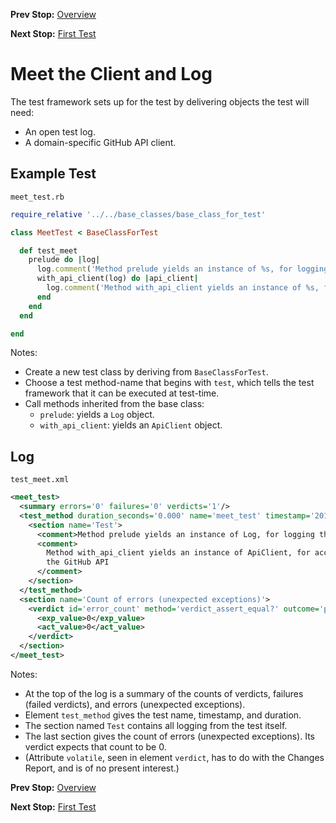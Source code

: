 <!--- GENERATED FILE, DO NOT EDIT --->
**Prev Stop:** [Overview](./Overview.md#overview)

**Next Stop:** [First Test](./First.md#first-test)


# Meet the Client and Log

The test framework sets up for the test by delivering objects the test will need:

- An open test log.
- A domain-specific GitHub API client.

## Example Test

<code>meet_test.rb</code>
```ruby
require_relative '../../base_classes/base_class_for_test'

class MeetTest < BaseClassForTest

  def test_meet
    prelude do |log|
      log.comment('Method prelude yields an instance of %s, for logging the test.' % log.class.name)
      with_api_client(log) do |api_client|
        log.comment('Method with_api_client yields an instance of %s, for accessing the GitHub API' % api_client.class.name)
      end
    end
  end

end
```

Notes:

- Create a new test class by deriving from `BaseClassForTest`.
- Choose a test method-name that begins with `test`, which tells the test framework that it can be executed at test-time.
- Call methods inherited from the base class:
  - `prelude`:  yields a `Log` object.
  - `with_api_client`:  yields an `ApiClient` object.

## Log

<code>test_meet.xml</code>
```xml
<meet_test>
  <summary errors='0' failures='0' verdicts='1'/>
  <test_method duration_seconds='0.000' name='meet_test' timestamp='2017-12-15-Fri-15.26.07.448'>
    <section name='Test'>
      <comment>Method prelude yields an instance of Log, for logging the test.</comment>
      <comment>
        Method with_api_client yields an instance of ApiClient, for accessing
        the GitHub API
      </comment>
    </section>
  </test_method>
  <section name='Count of errors (unexpected exceptions)'>
    <verdict id='error_count' method='verdict_assert_equal?' outcome='passed' volatile='true'>
      <exp_value>0</exp_value>
      <act_value>0</act_value>
    </verdict>
  </section>
</meet_test>
```

Notes:

- At the top of the log is a summary of the counts of verdicts, failures (failed verdicts), and errors (unexpected exceptions).
- Element `test_method` gives the test name, timestamp, and duration.
- The section named `Test` contains all logging from the test itself.
- The last section gives the count of errors (unexpected exceptions).  Its verdict expects that count to be 0.
- (Attribute `volatile`, seen in element `verdict`, has to do with the Changes Report, and is of no present interest.)

**Prev Stop:** [Overview](./Overview.md#overview)

**Next Stop:** [First Test](./First.md#first-test)

